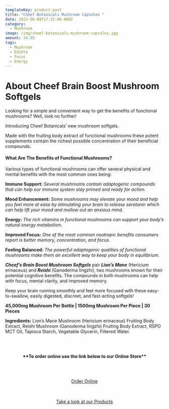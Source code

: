 ```yaml
---
templateKey: product-post
title: "Cheef Botanicals Mushroom Capsules "
date: 2023-06-09T17:31:00.000Z
category:
  - Mushroom
image: /img/cheef-botanicals-mushroom-capsules.jpg
amount: 34.95
tags:
  - Mushroom
  - Edible
  - Focus
  - Energy
---
```

# **About Cheef Brain Boost Mushroom Softgels**

Looking for a simple and convenient way to get the benefits of functional mushrooms? Well, look no further! 

Introducing Cheef Botanicals’ new mushroom softgels.

Made with the fruiting body extract of functional mushrooms these potent supplements contain the richest possible concentration of their beneficial compounds.

#### **What Are The Benefits of Functional Mushrooms?**

Various types of functional mushrooms can offer several physical and mental benefits with the most common ones being:

**Immune Support:** *Several mushrooms contain adaptogenic compounds that can help our immune system stay primed and ready for action.* 

**Mood Enhancement:** *Some mushrooms may elevate your mood and help you feel more at ease by stimulating your brain to release serotonin which can help lift your mood and mellow out an anxious mind.*

**Energy:** *The rich vitamins in functional mushrooms can support your body’s natural energy metabolism.*

**Improved Focus:** *One of the most common nootropic benefits consumers report is better memory, concentration, and focus.*

**Feeling Balanced:** *The powerful adaptogenic qualities of functional mushrooms make them an excellent way to keep your body in equilibrium.*

***Cheef’s Brain Boost Mushroom Softgels*** pair ***Lion’s Mane*** (Hericium erinaceus) and ***Reishi*** (Ganoderma lingzhi), two mushrooms known for their potential cognitive benefits. The compounds in both mushrooms can help with focus, mental clarity, and improved memory.

Keep your brain running smoothly and feel more focused with these easy-to-swallow, easily digested, discreet, and fast-acting softgels!

**45,000mg Mushroom Per Bottle | 1500mg Mushroom Per Piece | 30 Pieces**

**Ingredients:** Lion’s Mane Mushroom (Hericium erinaceus) Fruiting Body Extract, Reishi Mushroom (Ganoderma lingzhi) Fruiting Body Extract, RSPO MCT Oil, Tapioca Starch, Vegetable Glycerin, Filtered Water.

<br><br>

<Center>

**\*\*To order online use the link below to our Online Store\*\***

<br><br>

<Center><a class="link-view-more-products" target="_blank" href="https://capitalcbd.shop/product/cheef-botanicals-brain-boost-mushroom-softgels-1500mg/">Order Online</a></

<br><br><br>

<Center><a class="link-view-more-products" target="_blank" href="https://capitalamericanshaman.com/products">Take a look at our Products</a></Center>

<br><br>